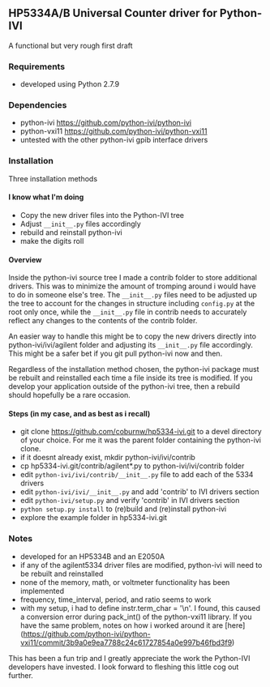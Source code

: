 ## HP5334A/B Universal Counter driver for Python-IVI

A functional but very rough first draft

### Requirements
  * developed using Python 2.7.9
  
### Dependencies
  * python-ivi https://github.com/python-ivi/python-ivi
  * python-vxi11 https://github.com/python-ivi/python-vxi11
  * untested with the other python-ivi gpib interface drivers
  
### Installation
  Three installation methods
  
#### I know what I'm doing
  * Copy the new driver files into the Python-IVI tree
  * Adjust `__init__.py` files accordingly
  * rebuild and reinstall python-ivi
  * make the digits roll
  
#### Overview
  Inside the python-ivi source tree I made a contrib folder to store
  additional drivers. This was to minimize the amount of tromping around i would
  have to do in someone else's tree.  The `__init__.py` files need to be adjusted up
  the tree to account for the changes in structure including `config.py` at the root
  only once, while the `__init__.py` file in contrib needs to accurately reflect
  any changes to the contents of the contrib folder.

  An easier way to handle this might be to copy the new drivers directly into
  python-ivi/ivi/agilent folder and adjusting its `__init__.py` file accordingly.
  This might be a safer bet if you git pull python-ivi now and then.

  Regardless of the installation method chosen, the python-ivi package must
  be rebuilt and reinstalled each time a file inside its tree is modified.
  If you develop your application outside of the python-ivi tree, then a
  rebuild should hopefully be a rare occasion.

#### Steps (in my case, and as best as i recall)
  * git clone https://github.com/coburnw/hp5334-ivi.git to a devel directory
    of your choice.  For me it was the parent folder containing the python-ivi clone.
  * if it doesnt already exist, mkdir python-ivi/ivi/contrib
  * cp hp5334-ivi.git/contrib/agilent*.py to python-ivi/ivi/contrib folder
  * edit `python-ivi/ivi/contrib/__init__.py` file to add each of the 5334 drivers 
  * edit `python-ivi/ivi/__init__.py` and add 'contrib' to IVI drivers section
  * edit `python-ivi/setup.py` and verify 'contrib' in IVI drivers section
  * `python setup.py install` to (re)build and (re)install python-ivi
  * explore the example folder in hp5334-ivi.git

### Notes
  * developed for an HP5334B and an E2050A
  * if any of the agilent5334 driver files are modified, python-ivi will
    need to be rebuilt and reinstalled
  * none of the memory, math, or voltmeter functionality has been implemented
  * frequency, time_interval, period, and ratio seems to work
  * with my setup, i had to define instr.term_char = '\n'.  I found,
    this caused a conversion error during pack_int() of the python-vxi11
    library.  If you have the same problem, notes on how i worked around it
    are [here] (https://github.com/python-ivi/python-vxi11/commit/3b9a0e9ea7788c24c61727854a0e997b46fbd3f9)

This has been a fun trip and I greatly appreciate the work the Python-IVI
developers have invested.  I look forward to fleshing this little cog out
further.
